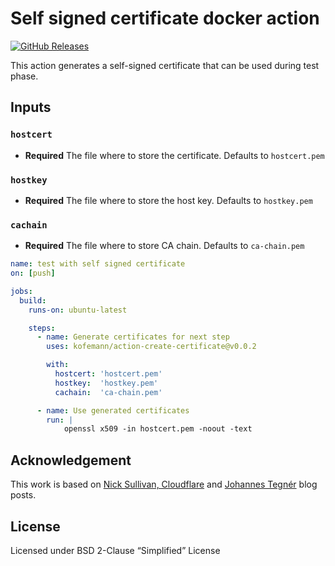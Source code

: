 # Self signed certificate docker action

[![GitHub Releases](https://img.shields.io/github/v/release/kofemann/action-create-certificate.svg)](https://github.com/kofemann/action-create-certificate/releases)

This action generates a self-signed certificate that can be used
during test phase.

## Inputs

### `hostcert`

- **Required** The file where to store the certificate. Defaults to `hostcert.pem`

### `hostkey`

- **Required** The file where to store the host key. Defaults to `hostkey.pem`

### `cachain`

- **Required** The file where to store CA chain. Defaults to `ca-chain.pem`

```yaml
name: test with self signed certificate
on: [push]

jobs:
  build:
    runs-on: ubuntu-latest

    steps:
      - name: Generate certificates for next step
        uses: kofemann/action-create-certificate@v0.0.2

        with:
          hostcert: 'hostcert.pem'
          hostkey:  'hostkey.pem'
          cachain:  'ca-chain.pem'

      - name: Use generated certificates
        run: |
            openssl x509 -in hostcert.pem -noout -text
```

## Acknowledgement

This work is based on [Nick Sullivan, Cloudflare](https://blog.cloudflare.com/how-to-build-your-own-public-key-infrastructure/) and [Johannes Tegnér](https://jite.eu/2019/2/6/ca-with-cfssl/) blog posts.

## License

Licensed under BSD 2-Clause “Simplified” License

